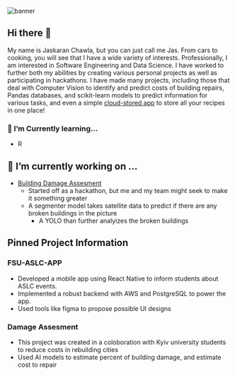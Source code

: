 ![banner](https://www.gmmspl.com/wp-content/uploads/2021/10/data-analytics.png)

## Hi there 👋

My name is Jaskaran Chawla, but you can just call me Jas. From cars to cooking, you will see that I have a wide variety of interests. Professionally, I am interested in Software Engineering and Data Science. I have worked to further both my abilities by creating various personal projects as well as participating in hackathons. I have made many projects, including those that deal with Computer Vision to identify and predict costs of building repairs, Pandas databases, and scikit-learn models to predict information for various tasks, and even a simple [cloud-stored app](https://github.com/SgainsO/CBSapp) to store all your recipes in one place!
### 🌱 I’m Currently learning...
- R
## 🔭 I’m currently working on ...
* [Building Damage Assesment](https://github.com/SgainsO/Building-Damage-Assesment)
  * Started off as a hackathon, but me and my team might seek to make it something greater
  * A segmenter model takes satellite data to predict if there are any broken buildings in the picture
    * A YOLO than further analyizes the broken buildings
## Pinned Project Information
### FSU-ASLC-APP
* Developed a mobile app using React Native to inform students about ASLC events.
* Implemented a robust backend with AWS and PostgreSQL to power the app.
* Used tools like figma to propose possible UI designs
### Damage Assesment
* This project was created in a coloboration with Kyiv university students to reduce costs in rebuilding cities
* Used AI models to estimate percent of building damage, and estimate cost to repair
<!--
**SgainsO/SgainsO** is a ✨ _special_ ✨ repository because its `README.md` (this file) appears on your GitHub profile.

Here are some ideas to get you started:

- 🔭 I’m currently working on ...
- 🌱 I’m currently learning ...
- 👯 I’m looking to collaborate on ...
- 🤔 I’m planning to learn...
- 💬 Ask me about ...
- 📫 How to reach me: ...
- 😄 Pronouns: ...
- ⚡ Fun fact: ...
-->

